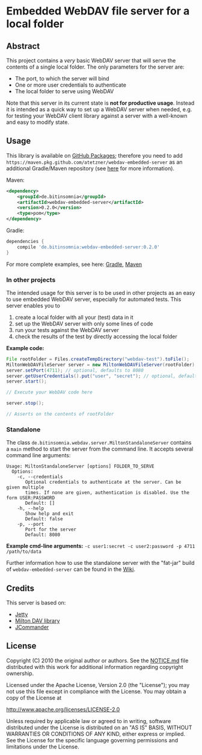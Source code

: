 # Embedded WebDAV file server for a local folder

## Abstract
This project contains a _very_ basic WebDAV server that will serve the contents of a single local folder. The only parameters for the server are:

- The port, to which the server will bind
- One or more user credentials to authenticate
- The local folder to serve using WebDAV

Note that this server in its current state is **not for productive usage**. Instead it is intended as a quick way to set up a WebDAV server when needed, e.g. for testing your WebDAV client library against a server with a well-known and easy to modify state.

## Usage
This library is available on [GitHub Packages](https://github.com/users/atetzner/packages?repo_name=webdav-embedded-server); therefore you need to add `https://maven.pkg.github.com/atetzner/webdav-embedded-server` as an additional Gradle/Maven repository (see [here](https://docs.github.com/en/packages/working-with-a-github-packages-registry/working-with-the-gradle-registry#using-a-published-package) for more information). 

Maven:
```xml
<dependency>
    <groupId>de.bitinsomnia</groupId>
    <artifactId>webdav-embedded-server</artifactId>
    <version>0.2.0</version>
    <type>pom</type>
</dependency>
```

Gradle:
```gradle
dependencies {
    compile 'de.bitinsomnia:webdav-embedded-server:0.2.0'
}
```

For more complete examples, see here: [Gradle](https://github.com/atetzner/webdav-embedded-server/wiki/How-To-use-with-Gradle), [Maven](https://github.com/atetzner/webdav-embedded-server/wiki/How-To-use-with-Maven)

### In other projects
The intended usage for this server is to be used in other projects as an easy to use embedded WebDAV server, especially for automated tests. This server enables you to

1. create a local folder with all your (test) data in it
2. set up the WebDAV server with only some lines of code
3. run your tests against the WebDAV server
4. check the results of the test by directly accessing the local folder

**Example code:**
```java
File rootFolder = Files.createTempDirectory("webdav-test").toFile();
MiltonWebDAVFileServer server = new MiltonWebDAVFileServer(rootFolder);
server.setPort(4711); // optional, defaults to 8080
server.getUserCredentials().put("user", "secret"); // optional, defaults to no authentication
server.start();

// Execute your WebDAV code here

server.stop();

// Asserts on the contents of rootFolder
```

### Standalone
The class ``de.bitinsomnia.webdav.server.MiltonStandaloneServer`` contains a `main` method to start the server from the command line. It accepts several command line arguments:
```
Usage: MiltonStandaloneServer [options] FOLDER_TO_SERVE
  Options:
    -c, --credentials
       Optional credentials to authenticate at the server. Can be given multiple
       times. If none are given, authentication is disabled. Use the form USER:PASSWORD
       Default: []
    -h, --help
       Show help and exit
       Default: false
    -p, --port
       Port for the server
       Default: 8080
```

**Example cmd-line arguments:** `-c user1:secret -c user2:password -p 4711 /path/to/data`

Further information how to use the standalone server with the "fat-jar" build of `webdav-embedded-server` can be found in the [Wiki](https://github.com/TheMagican/webdav-embedded-server/wiki#how-to-use-as-standalone-program).

## Credits
This server is based on:
- [Jetty](https://eclipse.org/jetty/)
- [Milton DAV library](http://milton.io/)
- [JCommander](http://jcommander.org/)

## License
Copyright (C) 2010 the original author or authors.
See the [NOTICE.md](./NOTICE.md) file distributed with this work for additional
information regarding copyright ownership.

Licensed under the Apache License, Version 2.0 (the "License");
you may not use this file except in compliance with the License.
You may obtain a copy of the License at

http://www.apache.org/licenses/LICENSE-2.0

Unless required by applicable law or agreed to in writing, software
distributed under the License is distributed on an "AS IS" BASIS,
WITHOUT WARRANTIES OR CONDITIONS OF ANY KIND, either express or implied.
See the License for the specific language governing permissions and
limitations under the License.
